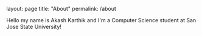 layout: page
title: "About"
permalink: /about

<p>Hello my name is Akash Karthik and I'm a Computer Science student at San Jose State University!</p>